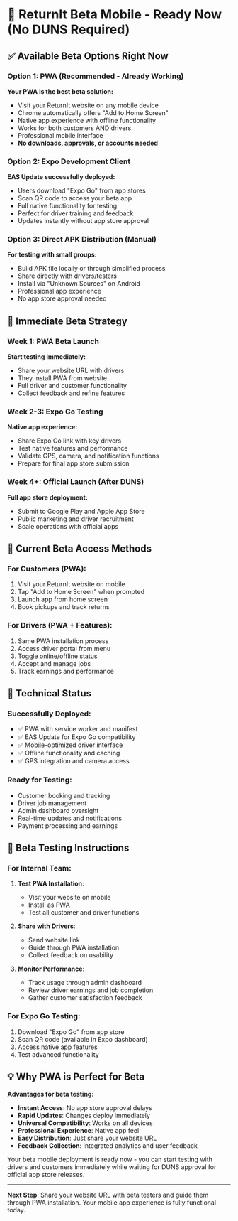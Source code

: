 # 🚀 ReturnIt Beta Mobile - Ready Now (No DUNS Required)

## ✅ Available Beta Options Right Now

### Option 1: PWA (Recommended - Already Working)
**Your PWA is the best beta solution:**
- Visit your ReturnIt website on any mobile device
- Chrome automatically offers "Add to Home Screen"
- Native app experience with offline functionality
- Works for both customers AND drivers
- Professional mobile interface
- **No downloads, approvals, or accounts needed**

### Option 2: Expo Development Client
**EAS Update successfully deployed:**
- Users download "Expo Go" from app stores
- Scan QR code to access your beta app
- Full native functionality for testing
- Perfect for driver training and feedback
- Updates instantly without app store approval

### Option 3: Direct APK Distribution (Manual)
**For testing with small groups:**
- Build APK file locally or through simplified process
- Share directly with drivers/testers
- Install via "Unknown Sources" on Android
- Professional app experience
- No app store approval needed

## 🎯 Immediate Beta Strategy

### Week 1: PWA Beta Launch
**Start testing immediately:**
- Share your website URL with drivers
- They install PWA from website
- Full driver and customer functionality
- Collect feedback and refine features

### Week 2-3: Expo Go Testing
**Native app experience:**
- Share Expo Go link with key drivers
- Test native features and performance
- Validate GPS, camera, and notification functions
- Prepare for final app store submission

### Week 4+: Official Launch (After DUNS)
**Full app store deployment:**
- Submit to Google Play and Apple App Store
- Public marketing and driver recruitment
- Scale operations with official apps

## 📱 Current Beta Access Methods

### For Customers (PWA):
1. Visit your ReturnIt website on mobile
2. Tap "Add to Home Screen" when prompted
3. Launch app from home screen
4. Book pickups and track returns

### For Drivers (PWA + Features):
1. Same PWA installation process
2. Access driver portal from menu
3. Toggle online/offline status
4. Accept and manage jobs
5. Track earnings and performance

## 🔧 Technical Status

### Successfully Deployed:
- ✅ PWA with service worker and manifest
- ✅ EAS Update for Expo Go compatibility
- ✅ Mobile-optimized driver interface
- ✅ Offline functionality and caching
- ✅ GPS integration and camera access

### Ready for Testing:
- Customer booking and tracking
- Driver job management
- Admin dashboard oversight
- Real-time updates and notifications
- Payment processing and earnings

## 🎉 Beta Testing Instructions

### For Internal Team:
1. **Test PWA Installation**:
   - Visit your website on mobile
   - Install as PWA
   - Test all customer and driver functions

2. **Share with Drivers**:
   - Send website link
   - Guide through PWA installation
   - Collect feedback on usability

3. **Monitor Performance**:
   - Track usage through admin dashboard
   - Review driver earnings and job completion
   - Gather customer satisfaction feedback

### For Expo Go Testing:
1. Download "Expo Go" from app store
2. Scan QR code (available in Expo dashboard)
3. Access native app features
4. Test advanced functionality

## 💡 Why PWA is Perfect for Beta

**Advantages for beta testing:**
- **Instant Access**: No app store approval delays
- **Rapid Updates**: Changes deploy immediately
- **Universal Compatibility**: Works on all devices
- **Professional Experience**: Native app feel
- **Easy Distribution**: Just share your website URL
- **Feedback Collection**: Integrated analytics and user feedback

Your beta mobile deployment is ready now - you can start testing with drivers and customers immediately while waiting for DUNS approval for official app store releases.

---

**Next Step**: Share your website URL with beta testers and guide them through PWA installation. Your mobile app experience is fully functional today.